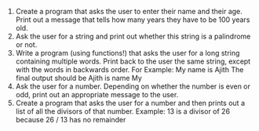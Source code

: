 1. Create a program that asks the user to enter their name and their age. Print out a message
that tells how many years they have to be 100 years old.
2. Ask the user for a string and print out whether this string is a palindrome or not.
3. Write a program (using functions!) that asks the user for a long string containing multiple
words. Print back to the user the same string, except with the words in backwards order.
For Example: My name is Ajith
The final output should be Ajith is name My
4. Ask the user for a number. Depending on whether the number is even or odd, print out
an appropriate message to the user.
5. Create a program that asks the user for a number and then prints out a list of all the
divisors of that number.
Example: 13 is a divisor of 26 because 26 / 13 has no remainder
